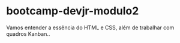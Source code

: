 # bootcamp-devjr-modulo2
Vamos entender a essência do HTML e CSS, além de trabalhar com quadros Kanban..
